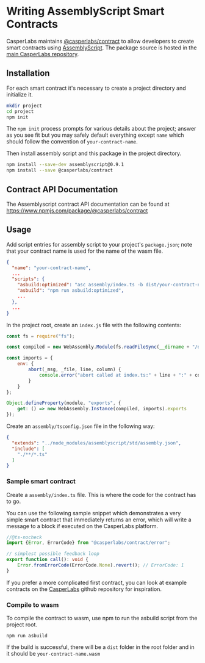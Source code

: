 # Writing AssemblyScript Smart Contracts

CasperLabs maintains [@casperlabs/contract](https://www.npmjs.com/package/@casperlabs/contract) to allow developers to create smart contracts using [AssemblyScript](https://www.npmjs.com/package/assemblyscript). The package source is hosted in the [main CasperLabs repository](https://github.com/CasperLabs/CasperLabs/tree/dev/execution-engine/contract-as).

## Installation
For each smart contract it's necessary to create a project directory and initialize it.

```sh
mkdir project
cd project
npm init
```

The `npm init` process prompts for various details about the project;
answer as you see fit but you may safely default everything except `name` which should follow the convention of
`your-contract-name`.

Then install assembly script and this package in the project directory.

```sh
npm install --save-dev assemblyscript@0.9.1
npm install --save @casperlabs/contract
```

## Contract API Documentation
The Assemblyscript contract API documentation can be found at https://www.npmjs.com/package/@casperlabs/contract


## Usage
Add script entries for assembly script to your project's `package.json`; note that your contract name is used
for the name of the wasm file.

```json
{
  "name": "your-contract-name",
  ...
  "scripts": {
    "asbuild:optimized": "asc assembly/index.ts -b dist/your-contract-name.wasm --validate --optimize --use abort=",
    "asbuild": "npm run asbuild:optimized",
    ...
  },
  ...
}
```

In the project root, create an `index.js` file with the following contents:

```js
const fs = require("fs");

const compiled = new WebAssembly.Module(fs.readFileSync(__dirname + "/dist/your-contract-name.wasm"));

const imports = {
    env: {
        abort(_msg, _file, line, column) {
            console.error("abort called at index.ts:" + line + ":" + column);
        }
    }
};

Object.defineProperty(module, "exports", {
    get: () => new WebAssembly.Instance(compiled, imports).exports
});
```

Create an `assembly/tsconfig.json` file in the following way:
```json
{
  "extends": "../node_modules/assemblyscript/std/assembly.json",
  "include": [
    "./**/*.ts"
  ]
}
```

### Sample smart contract
Create a `assembly/index.ts` file. This is where the code for the contract has to go.

You can use the following sample snippet which demonstrates a very simple smart contract that immediately returns an error, which will write a message to a block if executed on the CasperLabs platform.

```typescript
//@ts-nocheck
import {Error, ErrorCode} from "@casperlabs/contract/error";

// simplest possible feedback loop
export function call(): void {
    Error.fromErrorCode(ErrorCode.None).revert(); // ErrorCode: 1
}
```
If you prefer a more complicated first contract, you can look at example contracts on the [CasperLabs](https://github.com/CasperLabs/CasperLabs/tree/master/execution-engine/contracts-as/examples) github repository for inspiration.

### Compile to wasm
To compile the contract to wasm, use npm to run the asbuild script from the project root.
```
npm run asbuild
```
If the build is successful, there will be a `dist` folder in the root folder and in it
should be `your-contract-name.wasm`
